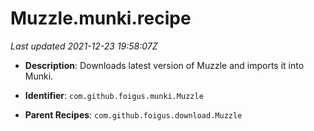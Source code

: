 # Muzzle.munki.recipe

_Last updated 2021-12-23 19:58:07Z_

- **Description**: Downloads latest version of Muzzle and imports it into Munki.

- **Identifier**: `com.github.foigus.munki.Muzzle`

- **Parent Recipes**: `com.github.foigus.download.Muzzle`